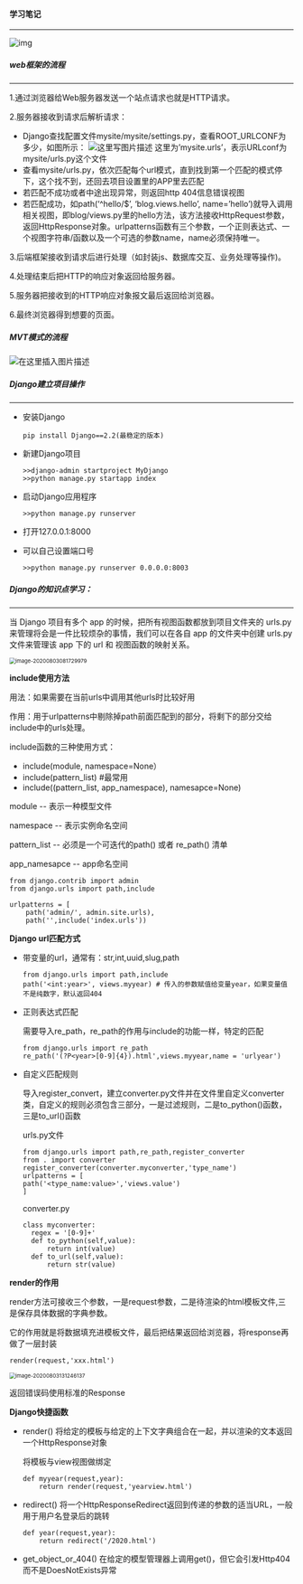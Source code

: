 #### 学习笔记

------

![img](https://img-blog.csdn.net/20151116170654881)

##### web框架的流程

------



1.通过浏览器给Web服务器发送一个站点请求也就是HTTP请求。

2.服务器接收到请求后解析请求：

- Django查找配置文件mysite/mysite/settings.py，查看ROOT_URLCONF为多少，如图所示：
  ![这里写图片描述](https://img-blog.csdn.net/20150724150136919)
  这里为’mysite.urls’，表示URLconf为mysite/urls.py这个文件
- 查看mysite/urls.py，依次匹配每个url模式，直到找到第一个匹配的模式停下，这个找不到，还回去项目设置里的APP里去匹配
- 若匹配不成功或者中途出现异常，则返回http 404信息错误视图
- 若匹配成功，如path(‘^hello/$’, ‘blog.views.hello’, name=’hello’)就导入调用相关视图，即blog/views.py里的hello方法，该方法接收HttpRequest参数，返回HttpResponse对象。urlpatterns函数有三个参数，一个正则表达式、一个视图字符串/函数以及一个可选的参数name，name必须保持唯一。

3.后端框架接收到请求后进行处理（如封装js、数据库交互、业务处理等操作)。

4.处理结束后把HTTP的响应对象返回给服务器。

5.服务器把接收到的HTTP响应对象报文最后返回给浏览器。

6.最终浏览器得到想要的页面。



##### MVT模式的流程

![在这里插入图片描述](https://img-blog.csdnimg.cn/2019082319143163.png?x-oss-process=image/watermark,type_ZmFuZ3poZW5naGVpdGk,shadow_10,text_aHR0cHM6Ly9ibG9nLmNzZG4ubmV0L1dhbmdUYW9UYW9f,size_16,color_FFFFFF,t_70)



##### Django建立项目操作

------



- 安装Django

  ```
  pip install Django==2.2(最稳定的版本)
  ```

- 新建Django项目

  ```
  >>django-admin startproject MyDjango
  >>python manage.py startapp index
  ```

- 启动Django应用程序

  ```
  >>python manage.py runserver
  ```

- 打开127.0.0.1:8000

- 可以自己设置端口号

  ```
  >>python manage.py runserver 0.0.0.0:8003
  ```



##### Django的知识点学习：

------

当 Django 项目有多个 app 的时候，把所有视图函数都放到项目文件夹的 urls.py 来管理将会是一件比较烦杂的事情，我们可以在各自 app 的文件夹中创建 urls.py  文件来管理该 app 下的 url 和 视图函数的映射关系。

<img src="C:\Users\sunsu\AppData\Roaming\Typora\typora-user-images\image-20200803081729979.png" alt="image-20200803081729979" style="zoom: 67%;" />

**include使用方法**

用法：如果需要在当前urls中调用其他urls时比较好用

作用：用于urlpatterns中剔除掉path前面匹配到的部分，将剩下的部分交给include中的urls处理。

include函数的三种使用方式：

- include(module, namespace=None）
- include(pattern_list) #最常用
- include((pattern_list, app_namespace), namesapce=None)

module -- 表示一种模型文件

namespace -- 表示实例命名空间

pattern_list -- 必须是一个可迭代的path() 或者 re_path() 清单

app_namesapce -- app命名空间

```
from django.contrib import admin
from django.urls import path,include

urlpatterns = [
    path('admin/', admin.site.urls),
    path('',include('index.urls'))
```

**Django url匹配方式**

- 带变量的url，通常有：str,int,uuid,slug,path

  ```
  from django.urls import path,include
  path('<int:year>', views.myyear) # 传入的参数赋值给变量year，如果变量值不是纯数字，默认返回404
  ```

- 正则表达式匹配

  需要导入re_path，re_path的作用与include的功能一样，特定的匹配

  ```
  from django.urls import re_path
  re_path('(?P<year>[0-9]{4}).html',views.myyear,name = 'urlyear')
  ```

- 自定义匹配规则

  导入register_convert，建立converter.py文件并在文件里自定义converter类，自定义的规则必须包含三部分，一是过滤规则，二是to_python()函数，三是to_url()函数

  urls.py文件

  ```
  from django.urls import path,re_path,register_converter
  from . import converter
  register_converter(converter.myconverter,'type_name')
  urlpatterns = [
  path('<type_name:value>','views.value')
  ] 
  ```

  converter.py

  ```
  class myconverter:
  	regex = '[0-9]+'
  	def to_python(self,value):
  		return int(value)
  	def to_url(self,value):
  		return str(value)
  ```

  

**render的作用**

render方法可接收三个参数，一是request参数，二是待渲染的html模板文件,三是保存具体数据的字典参数。

它的作用就是将数据填充进模板文件，最后把结果返回给浏览器，将response再做了一层封装

```
render(request,'xxx.html')
```

<img src="C:\Users\sunsu\AppData\Roaming\Typora\typora-user-images\image-20200803131246137.png" alt="image-20200803131246137" style="zoom: 67%;" />

返回错误码使用标准的Response

**Django快捷函数**

- render() 将给定的模板与给定的上下文字典组合在一起，并以渲染的文本返回一个HttpResponse对象

  将模板与view视图做绑定

  ```
  def myyear(request,year):
      return render(request,'yearview.html')
  ```

- redirect() 将一个HttpResponseRedirect返回到传递的参数的适当URL，一般用于用户名登录后的跳转

  ```
  def year(request,year):
      return redirect('/2020.html')
  ```

- get_object_or_404() 在给定的模型管理器上调用get()，但它会引发Http404而不是DoesNotExists异常

